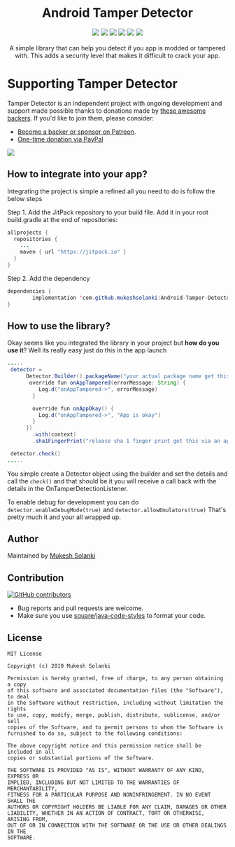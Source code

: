 <h1 align="center">Android Tamper Detector</h1>
<p align="center">
  <a href="https://codeclimate.com/github/mukeshsolanki/Android-Tamper-Detector/maintainability"><img src="https://api.codeclimate.com/v1/badges/cbcf70f1f6dd85432504/maintainability" /></a>
  <a href="https://www.codacy.com/app/mukeshsolanki/Android-Tamper-Detector?utm_source=github.com&amp;utm_medium=referral&amp;utm_content=mukeshsolanki/Android-Tamper-Detector&amp;utm_campaign=Badge_Grade"><img src="https://api.codacy.com/project/badge/Grade/c86e3c0ade6849ff9b10b3b06591a75c"/></a>
  <a href="https://jitpack.io/#mukeshsolanki/Android-Tamper-Detector"> <img src="https://jitpack.io/v/mukeshsolanki/Android-Tamper-Detector/month.svg" /></a>
  <a href="https://jitpack.io/#mukeshsolanki/Android-Tamper-Detector"> <img src="https://jitpack.io/v/mukeshsolanki/Android-Tamper-Detector.svg" /></a>
  <a href="https://circleci.com/gh/mukeshsolanki/Android-Tamper-Detector/tree/master"> <img src="https://circleci.com/gh/mukeshsolanki/Android-Tamper-Detector/tree/master.svg?style=shield" /></a>
  <a href="https://opensource.org/licenses/MIT"><img src="https://img.shields.io/badge/License-MIT-blue.svg"/></a>
  <br /><br />
    A simple library that can help you detect if you app is modded or tampered with. This adds a security level that makes it difficult to crack your app.
</p>

# Supporting Tamper Detector

Tamper Detector is an independent project with ongoing development and support made possible thanks to donations made by [these awesome backers](BACKERS.md#sponsors). If you'd like to join them, please consider:

- [Become a backer or sponsor on Patreon](https://www.patreon.com/mukeshsolanki).
- [One-time donation via PayPal](https://www.paypal.me/mukeshsolanki)

<a href="https://www.patreon.com/bePatron?c=935498" alt="Become a Patron"><img src="https://c5.patreon.com/external/logo/become_a_patron_button.png" /></a>

## How to integrate into your app?
Integrating the project is simple a refined all you need to do is follow the below steps

Step 1. Add the JitPack repository to your build file. Add it in your root build.gradle at the end of repositories:

```java
allprojects {
  repositories {
    ...
    maven { url "https://jitpack.io" }
  }
}
```
Step 2. Add the dependency
```java
dependencies {
        implementation 'com.github.mukeshsolanki:Android-Tamper-Detector:<latest-version>'
}
```

## How to use the library?
Okay seems like you integrated the library in your project but **how do you use it**? Well its really easy just do this in the app launch

```java
.....
 detector =
      Detector.Builder().packageName("your actual package name get this via an api call").listener(object: OnTamperDetectionListener{
       override fun onAppTampered(errorMessage: String) {
          Log.d("onAppTampered->", errorMessage)
        }

        override fun onAppOkay() {
          Log.d("onAppTampered->", "App is okay")
        }
      })
        .with(context)
        .sha1FingerPrint("release sha 1 finger print get this via an api call as well").build()

 detector.check()
.....
```
You simple create a Detector object using the builder and set the details and call the `check()` and that should be it you will receive a call back with the details in the OnTamperDetectionListener.

To enable debug for development you can do `detector.enableDebugMode(true)` and `detector.allowEmulators(true)`
That's pretty much it and your all wrapped up.

## Author
Maintained by [Mukesh Solanki](https://www.github.com/mukeshsolanki)

## Contribution
[![GitHub contributors](https://img.shields.io/github/contributors/mukeshsolanki/Android-Tamper-Detector.svg)](https://github.com/mukeshsolanki/Android-Tamper-Detector/graphs/contributors)

* Bug reports and pull requests are welcome.
* Make sure you use [square/java-code-styles](https://github.com/square/java-code-styles) to format your code.

## License
```
MIT License

Copyright (c) 2019 Mukesh Solanki

Permission is hereby granted, free of charge, to any person obtaining a copy
of this software and associated documentation files (the "Software"), to deal
in the Software without restriction, including without limitation the rights
to use, copy, modify, merge, publish, distribute, sublicense, and/or sell
copies of the Software, and to permit persons to whom the Software is
furnished to do so, subject to the following conditions:

The above copyright notice and this permission notice shall be included in all
copies or substantial portions of the Software.

THE SOFTWARE IS PROVIDED "AS IS", WITHOUT WARRANTY OF ANY KIND, EXPRESS OR
IMPLIED, INCLUDING BUT NOT LIMITED TO THE WARRANTIES OF MERCHANTABILITY,
FITNESS FOR A PARTICULAR PURPOSE AND NONINFRINGEMENT. IN NO EVENT SHALL THE
AUTHORS OR COPYRIGHT HOLDERS BE LIABLE FOR ANY CLAIM, DAMAGES OR OTHER
LIABILITY, WHETHER IN AN ACTION OF CONTRACT, TORT OR OTHERWISE, ARISING FROM,
OUT OF OR IN CONNECTION WITH THE SOFTWARE OR THE USE OR OTHER DEALINGS IN THE
SOFTWARE.
```
